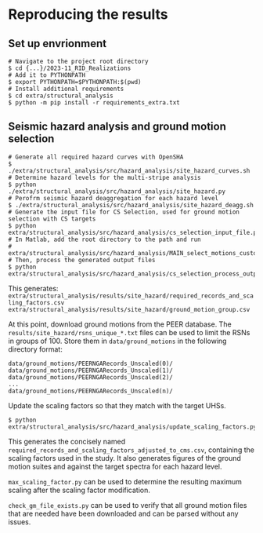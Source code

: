 # Reproducing the results

## Set up envrionment

```
# Navigate to the project root directory
$ cd {...}/2023-11_RID_Realizations
# Add it to PYTHONPATH
$ export PYTHONPATH=$PYTHONPATH:$(pwd)
# Install additional requirements
$ cd extra/structural_analysis
$ python -m pip install -r requirements_extra.txt
```

## Seismic hazard analysis and ground motion selection

```
# Generate all required hazard curves with OpenSHA
$ ./extra/structural_analysis/src/hazard_analysis/site_hazard_curves.sh
# Determine hazard levels for the multi-stripe analysis
$ python ./extra/structural_analysis/src/hazard_analysis/site_hazard.py
# Perofrm seismic hazard deaggregation for each hazard level
$ ./extra/structural_analysis/src/hazard_analysis/site_hazard_deagg.sh
# Generate the input file for CS Selection, used for ground motion selection with CS targets
$ python extra/structural_analysis/src/hazard_analysis/cs_selection_input_file.py
# In Matlab, add the root directory to the path and run
# extra/structural_analysis/src/hazard_analysis/MAIN_select_motions_custom.m
# Then, process the generated output files
$ python extra/structural_analysis/src/hazard_analysis/cs_selection_process_output.py
```
This generates:
`extra/structural_analysis/results/site_hazard/required_records_and_scaling_factors.csv`  
`extra/structural_analysis/results/site_hazard/ground_motion_group.csv`

At this point, download ground motions from the PEER database.
The `results/site_hazard/rsns_unique_*.txt` files can be used to limit the RSNs in groups of 100. 
Store them in `data/ground_motions` in the following directory format:
```
data/ground_motions/PEERNGARecords_Unscaled(0)/
data/ground_motions/PEERNGARecords_Unscaled(1)/
data/ground_motions/PEERNGARecords_Unscaled(2)/
...
data/ground_motions/PEERNGARecords_Unscaled(n)/
```

Update the scaling factors so that they match with the target UHSs.

```
$ python extra/structural_analysis/src/hazard_analysis/update_scaling_factors.py
```

This generates the concisely named `required_records_and_scaling_factors_adjusted_to_cms.csv`, containing the scaling factors used in the study.
It also generates figures of the ground motion suites and against the target spectra for each hazard level.

`max_scaling_factor.py` can be used to determine the resulting maximum scaling after the scaling factor modification.

`check_gm_file_exists.py` can be used to verify that all ground motion files that are needed have been downloaded and can be parsed without any issues.


